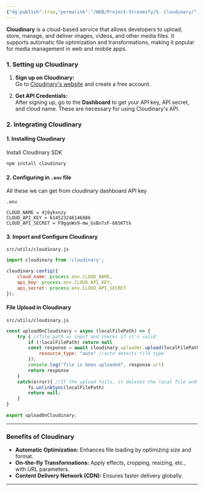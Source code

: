 ```yaml
---
{"dg-publish":true,"permalink":"/WEB/Project-Streamify/5. Cloudinary/","created":"2024-11-17T21:31:59.530+05:30"}
---
```




**Cloudinary** is a cloud-based service that allows developers to upload, store, manage, and deliver images, videos, and other media files. 
It supports automatic file optimization and transformations, making it popular for media management in web and mobile apps.

### 1. Setting up Cloudinary
1. **Sign up on Cloudinary:**  
    Go to [Cloudinary's website](https://cloudinary.com/) and create a free account.
    
2. **Get API Credentials:**  
    After signing up, go to the **Dashboard** to get your API key, API secret, and cloud name. These are necessary for using Cloudinary's API.

### 2. Integrating Cloudinary 

#### 1. Installing Cloudinary

 Install Cloudinary SDK 
```bash
npm install cloudinary
```

#### 2. Configuring in `.env` file 

All these we can get from cloudinary dashboard API key

`.env`
```env
CLOUD_NAME = dj6ykxnzy
CLOUD_API_KEY = 614523246146886
CLOUD_API_SECRET = F9gqoWs9-mw_GsBn7sF-68SKTtk
```

#### 3. Import and Configure Cloudinary

`src/utils/cloudinary.js`
```javascript
import cloudinary from 'cloudinary';

cloudinary.config({
    cloud_name: process.env.CLOUD_NAME,
    api_key: process.env.CLOUD_API_KEY,
    api_secret: process.env.CLOUD_API_SECRET
});
```

#### File Upload in Cloudinary

`src/utils/cloudinary.js`
```js 
const uploadOnCloudinary = async (localFilePath) => {
    try { //file path as input and checks if it's valid
        if (!localFilePath) return null
        const response = await cloudinary.uploader.upload(localFilePath, {
            resource_type: "auto" //auto detects file type
        });
        console.log("file is been uploaded", response.url)
        return response
    }
    catch(error){ //If the upload fails, it deletes the local file and returns null.
        fs.unlinkSync(localFilePath)
        return null;
    }
}

export uploadOnCloudinary;
```

---

### Benefits of Cloudinary

- **Automatic Optimization:** Enhances file loading by optimizing size and format.
- **On-the-fly Transformations:** Apply effects, cropping, resizing, etc., with URL parameters.
- **Content Delivery Network (CDN):** Ensures faster delivery globally.

---
